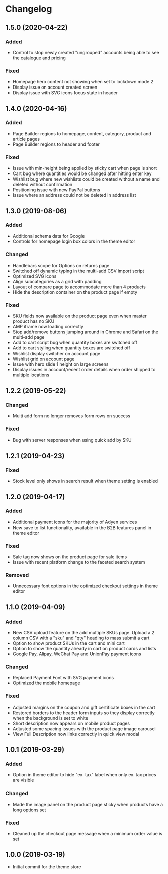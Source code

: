 # Changelog

## 1.5.0 (2020-04-22)

### Added
- Control to stop newly created "ungrouped" accounts being able to see the catalogue and pricing

### Fixed
- Homepage hero content not showing when set to lockdown mode 2
- Display issue on account created screen
- Display issue with SVG icons focus state in header

## 1.4.0 (2020-04-16)

### Added
- Page Builder regions to homepage, content, category, product and article pages
- Page Builder regions to header and footer

### Fixed
- Issue with min-height being applied by sticky cart when page is short
- Cart bug where quantities would be changed after hitting enter key
- Wishlist bug where new wishlists could be created without a name and deleted without confirmation
- Positioning issue with new PayPal buttons
- Issue where an address could not be deleted in address list

## 1.3.0 (2019-08-06)

### Added
- Additional schema data for Google
- Controls for homepage login box colors in the theme editor

### Changed
- Handlebars scope for Options on returns page
- Switched off dynamic typing in the multi-add CSV import script
- Optimized SVG icons
- Align subcategories as a grid with padding
- Layout of compare page to accommodate more than 4 products
- Hide the description container on the product page if empty

### Fixed
- SKU fields now available on the product page even when master product has no SKU
- AMP iframe now loading correctly
- Stop add/remove buttons jumping around in Chrome and Safari on the multi-add page
- Add to cart script bug when quantity boxes are switched off
- Add to cart styling when quantity boxes are switched off
- Wishlist display switcher on account page
- Wishlist grid on account page
- Issue with hero slide 1 height on large screens
- Display issues in account/recent order details when order shipped to multiple locations

## 1.2.2 (2019-05-22)

### Changed
- Multi add form no longer removes form rows on success

### Fixed
- Bug with server responses when using quick add by SKU

## 1.2.1 (2019-04-23)

### Fixed
- Stock level only shows in search result when theme setting is enabled

## 1.2.0 (2019-04-17)

### Added
- Additional payment icons for the majority of Adyen services
- New save to list functionality, available in the B2B features panel in theme editor

### Fixed
- Sale tag now shows on the product page for sale items
- Issue with recent platform change to the faceted search system

### Removed
- Unnecessary font options in the optimized checkout settings in theme editor

## 1.1.0 (2019-04-09)

### Added
- New CSV upload feature on the add multiple SKUs page. Upload a 2 column CSV with a "sku" and "qty" heading to mass submit a cart
- Option to show product SKUs in the cart and mini cart
- Option to show the quantity already in cart on product cards and lists
- Google Pay, Alipay, WeChat Pay and UnionPay payment icons

### Changed
- Replaced Payment Font with SVG payment icons
- Optimized the mobile homepage

### Fixed
- Adjusted margins on the coupon and gift certificate boxes in the cart
- Restored borders to the header form inputs so they display correctly when the background is set to white
- Short description now appears on mobile product pages
- Adjusted some spacing issues with the product page image carousel
- View Full Description now links correctly in quick view modal

## 1.0.1 (2019-03-29)

### Added
- Option in theme editor to hide "ex. tax" label when only ex. tax prices are visible

### Changed
- Made the image panel on the product page sticky when products have a long options set

### Fixed
- Cleaned up the checkout page message when a minimum order value is set

## 1.0.0 (2019-03-19)
- Initial commit for the theme store
